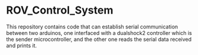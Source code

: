 # ROV_Control_System
This repository contains code that can establish serial communication between two arduinos, one interfaced with a dualshock2 controller which is the sender microcontroller, and the other one reads the serial data received and prints it.
